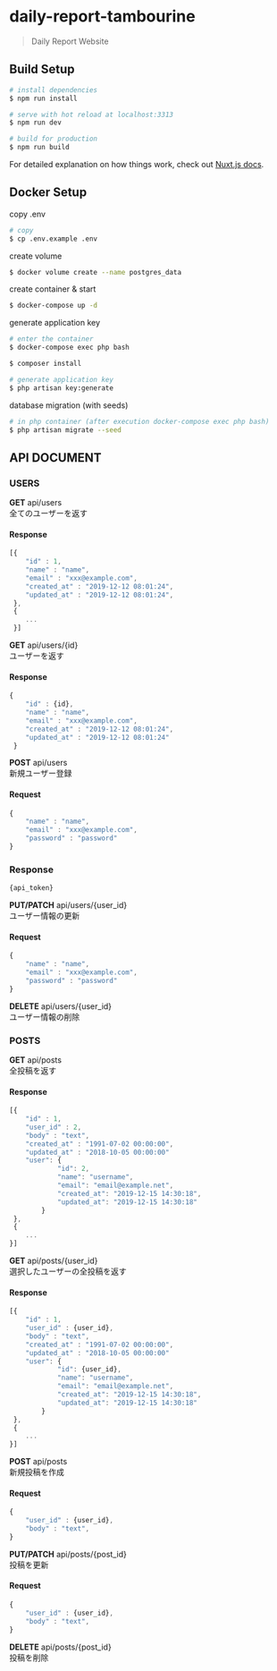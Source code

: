 # daily-report-tambourine

> Daily Report Website

## Build Setup

``` bash
# install dependencies
$ npm run install

# serve with hot reload at localhost:3313
$ npm run dev

# build for production
$ npm run build
```

For detailed explanation on how things work, check out [Nuxt.js docs](https://nuxtjs.org).

## Docker Setup

copy .env

```bash
# copy
$ cp .env.example .env
```

create volume

```bash
$ docker volume create --name postgres_data
```

create container & start

```bash
$ docker-compose up -d
```

generate application key

```bash
# enter the container
$ docker-compose exec php bash

$ composer install

# generate application key
$ php artisan key:generate
```

database migration (with seeds)

```bash
# in php container (after execution docker-compose exec php bash)
$ php artisan migrate --seed
```

## API DOCUMENT

### USERS

**GET** api/users  
全てのユーザーを返す  
#### Response
```javascript
[{
    "id" : 1,
    "name" : "name",
    "email" : "xxx@example.com",
    "created_at" : "2019-12-12 08:01:24",
    "updated_at" : "2019-12-12 08:01:24",
 },
 {
    ...
 }]
```
**GET** api/users/{id}  
ユーザーを返す  
#### Response
```javascript
{
    "id" : {id},
    "name" : "name",
    "email" : "xxx@example.com",
    "created_at" : "2019-12-12 08:01:24",
    "updated_at" : "2019-12-12 08:01:24"
 }
```

**POST** api/users  
新規ユーザー登録  
#### Request
```javascript
{
    "name" : "name",
    "email" : "xxx@example.com",
    "password" : "password"
}
```
### Response
```javascript
{api_token}
```

**PUT/PATCH** api/users/{user_id}  
ユーザー情報の更新  
#### Request
```javascript
{
    "name" : "name",
    "email" : "xxx@example.com",
    "password" : "password"
}
```

**DELETE** api/users/{user_id}  
ユーザー情報の削除  

### POSTS


**GET** api/posts  
全投稿を返す  
#### Response
```javascript
[{
    "id" : 1,
    "user_id" : 2,
    "body" : "text",
    "created_at" : "1991-07-02 00:00:00",
    "updated_at" : "2018-10-05 00:00:00"
    "user": {
            "id": 2,
            "name": "username",
            "email": "email@example.net",
            "created_at": "2019-12-15 14:30:18",
            "updated_at": "2019-12-15 14:30:18"
        }
 },
 {
    ...
}]
```

**GET** api/posts/{user_id}  
選択したユーザーの全投稿を返す  
#### Response
```javascript
[{
    "id" : 1,
    "user_id" : {user_id},
    "body" : "text",
    "created_at" : "1991-07-02 00:00:00",
    "updated_at" : "2018-10-05 00:00:00"
    "user": {
            "id": {user_id},
            "name": "username",
            "email": "email@example.net",
            "created_at": "2019-12-15 14:30:18",
            "updated_at": "2019-12-15 14:30:18"
        }   
 },
 {
    ...
}]
```

**POST** api/posts  
新規投稿を作成  
#### Request
```javascript
{
    "user_id" : {user_id},
    "body" : "text",
}
```
**PUT/PATCH** api/posts/{post_id}  
投稿を更新  
#### Request
```javascript
{
    "user_id" : {user_id},
    "body" : "text",
}
```

**DELETE** api/posts/{post_id}  
投稿を削除  
